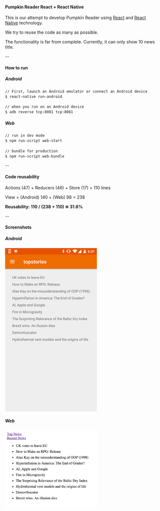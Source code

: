 #### Pumpkin Reader React + React Native
This is our attempt to develop Pumpkin Reader using [React](https://facebook.github.io/react/) and [React Native](https://facebook.github.io/react-native/) technology.

We try to reuse the code as many as possible.

The functionality is far from complete. Currently, it can only show 10 news title.

--

#### How to run
##### Android
```sh
// First, launch an Android emulator or connect an Android device
$ react-native run-android

// when you run on an Android device
$ adb reverse tcp:8081 tcp:8081
```

##### Web
```sh
// run in dev mode
$ npm run-script web-start

// bundle for production
$ npm run-script web-bundle
```

--

#### Code reusability
Actions (47) + Reducers (46) + Store (17) = 110 lines

View = (Android) 140 + (Web) 98 = 238

**Reusability: 110 / (238 + 110) ≅ 31.6%**

--

#### Screenshots
##### Android
<img src="images/android.png" alt="Android screenshot" width="300">

##### Web
<img src="images/web.png" alt="Web screenshot" width="300">

